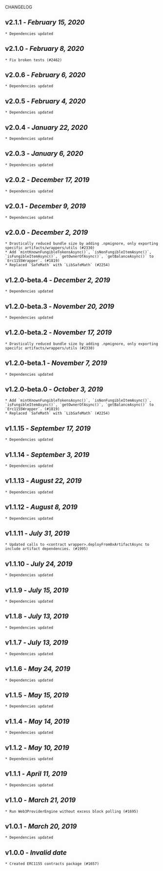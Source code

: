 <!--
changelogUtils.file is auto-generated using the monorepo-scripts package. Don't edit directly.
Edit the package's CHANGELOG.json file only.
-->

CHANGELOG

## v2.1.1 - _February 15, 2020_

    * Dependencies updated

## v2.1.0 - _February 8, 2020_

    * Fix broken tests (#2462)

## v2.0.6 - _February 6, 2020_

    * Dependencies updated

## v2.0.5 - _February 4, 2020_

    * Dependencies updated

## v2.0.4 - _January 22, 2020_

    * Dependencies updated

## v2.0.3 - _January 6, 2020_

    * Dependencies updated

## v2.0.2 - _December 17, 2019_

    * Dependencies updated

## v2.0.1 - _December 9, 2019_

    * Dependencies updated

## v2.0.0 - _December 2, 2019_

    * Drastically reduced bundle size by adding .npmignore, only exporting specific artifacts/wrappers/utils (#2330)
    * Add `mintKnownFungibleTokensAsync()`, `isNonFungibleItemAsync()`, `isFungibleItemAsync()`, `getOwnerOfAsync()`, `getBalanceAsync()` to `Erc1155Wrapper`. (#1819)
    * Replaced `SafeMath` with `LibSafeMath` (#2254)

## v1.2.0-beta.4 - _December 2, 2019_

    * Dependencies updated

## v1.2.0-beta.3 - _November 20, 2019_

    * Dependencies updated

## v1.2.0-beta.2 - _November 17, 2019_

    * Drastically reduced bundle size by adding .npmignore, only exporting specific artifacts/wrappers/utils (#2330)

## v1.2.0-beta.1 - _November 7, 2019_

    * Dependencies updated

## v1.2.0-beta.0 - _October 3, 2019_

    * Add `mintKnownFungibleTokensAsync()`, `isNonFungibleItemAsync()`, `isFungibleItemAsync()`, `getOwnerOfAsync()`, `getBalanceAsync()` to `Erc1155Wrapper`. (#1819)
    * Replaced `SafeMath` with `LibSafeMath` (#2254)

## v1.1.15 - _September 17, 2019_

    * Dependencies updated

## v1.1.14 - _September 3, 2019_

    * Dependencies updated

## v1.1.13 - _August 22, 2019_

    * Dependencies updated

## v1.1.12 - _August 8, 2019_

    * Dependencies updated

## v1.1.11 - _July 31, 2019_

    * Updated calls to <contract wrapper>.deployFrom0xArtifactAsync to include artifact dependencies. (#1995)

## v1.1.10 - _July 24, 2019_

    * Dependencies updated

## v1.1.9 - _July 15, 2019_

    * Dependencies updated

## v1.1.8 - _July 13, 2019_

    * Dependencies updated

## v1.1.7 - _July 13, 2019_

    * Dependencies updated

## v1.1.6 - _May 24, 2019_

    * Dependencies updated

## v1.1.5 - _May 15, 2019_

    * Dependencies updated

## v1.1.4 - _May 14, 2019_

    * Dependencies updated

## v1.1.2 - _May 10, 2019_

    * Dependencies updated

## v1.1.1 - _April 11, 2019_

    * Dependencies updated

## v1.1.0 - _March 21, 2019_

    * Run Web3ProviderEngine without excess block polling (#1695)

## v1.0.1 - _March 20, 2019_

    * Dependencies updated

## v1.0.0 - _Invalid date_

    * Created ERC1155 contracts package (#1657)
